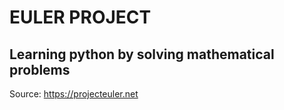 # EULER PROJECT

## Learning python by solving mathematical problems

Source: <https://projecteuler.net>
